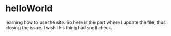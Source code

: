 # helloWorld
learning how to use the site.
So here is the part where I update the file, thus closing the issue. I wish this thing had spell check.
